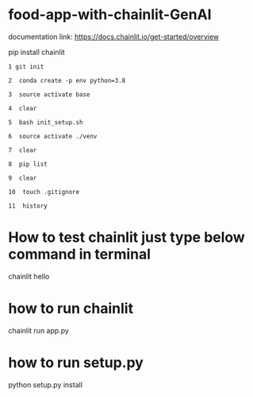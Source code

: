 # food-app-with-chainlit-GenAI


documentation link: https://docs.chainlit.io/get-started/overview

pip install chainlit

    1 git init

    2  conda create -p env python=3.8 

    3  source activate base

    4  clear
    
    5  bash init_setup.sh

    6  source activate ./venv

    7  clear

    8  pip list

    9  clear

    10  touch .gitignore

    11  history


# How to test chainlit just type below command in terminal
chainlit hello


# how to run chainlit 
chainlit run app.py


# how to run setup.py
python setup.py install
